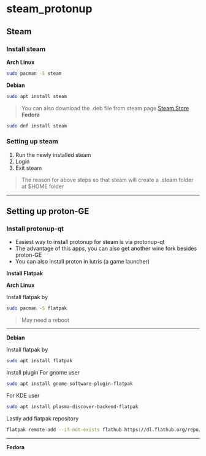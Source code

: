 # steam_protonup
## Steam
### Install steam
   **Arch Linux**
   ```bash
   sudo pacman -S steam
   ```
   **Debian**
   ```bash
   sudo apt install steam
   ```
   > You can also download the .deb file from steam page [Steam Store](https://store.steampowered.com/about/)
   **Fedora**
   ```bash
   sudo dnf install steam
   ```
### Setting up steam
1. Run the newly installed steam
2. Login
3. Exit steam
> The reason for above steps so that steam will create a .steam folder at $HOME folder
___
## Setting up proton-GE
### Install protonup-qt
- Easiest way to install protonup for steam is via protonup-qt
- The advantage of this apps, you can also get another wine fork besides proton-GE
- You can also install proton in lutris (a game launcher)

**Install Flatpak**

**Arch Linux**

Install flatpak by
```bash
sudo pacman -S flatpak
```
> May need a reboot
___
**Debian**

Install flatpak by
```bash
sudo apt install flatpak
```
Install plugin
For gnome user
```bash
sudo apt install gnome-software-plugin-flatpak
```
For KDE user
```bash
sudo apt install plasma-discover-backend-flatpak
```
Lastly add flatpak repository
```bash
flatpak remote-add --if-not-exists flathub https://dl.flathub.org/repo/flathub.flatpakrepo
```
___
**Fedora**
